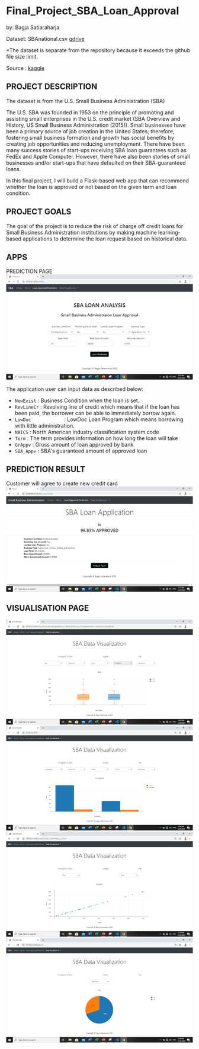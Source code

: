 # Final_Project_SBA_Loan_Approval

by: Bagja Satiaraharja

Dataset: SBAnational.csv [gdrive](https://drive.google.com/file/d/10cSCOrt7y2XY05J7AeX5FmIbLa3wLtQV/view?usp=sharing)

*The dataset is separate from the repository because it exceeds the github file size limit.


Source : [kaggle](https://www.kaggle.com/mirbektoktogaraev/should-this-loan-be-approved-or-denied)



PROJECT DESCRIPTION
---

The dataset is from the U.S. Small Business Administration (SBA)

The U.S. SBA was founded in 1953 on the principle of promoting and assisting small enterprises in the U.S. credit market (SBA Overview and History, US Small Business Administration (2015)). Small businesses have been a primary source of job creation in the United States; therefore, fostering small business formation and growth has social benefits by creating job opportunities and reducing unemployment. There have been many success stories of start-ups receiving SBA loan guarantees such as FedEx and Apple Computer. However, there have also been stories of small businesses and/or start-ups that have defaulted on their SBA-guaranteed loans.

In this final project, I will build a Flask-based web app that can recommend whether the loan is approved or not based on the given term and loan condition.

PROJECT GOALS
---

The goal of the project is to reduce the risk of charge off credit loans for Small Business Administration institutions by making machine learning-based applications to determine the loan request based on historical data. 

APPS
---
PREDICTION PAGE 
![](https://github.com/bagjasatia/Final_Project_SBA_Loan_Approval/blob/master/Interface/predict-interface.png)

The application user can input data as described below:
- `NewExist`               : Business Condition when the loan is set.
- `RevLineCr`              : Revolving line of credit which means that if the loan has been paid, the borrower can be able to immediately borrow again.
- `LowDoc            `     : LowDoc Loan Program which means borrowing with little administration.
- `NAICS`                  : North American industry classification system code
- `Term`                   : The term provides information on how long the loan will take
- `GrAppv`                 : Gross amount of loan approved by bank
- `SBA_Appv`               : SBA's guaranteed amount of approved loan

PREDICTION RESULT
---
Customer will agree to create new credit card
![](https://github.com/bagjasatia/Final_Project_SBA_Loan_Approval/blob/master/Interface/result-interface.png)

VISUALISATION PAGE
---
![](https://github.com/bagjasatia/Final_Project_SBA_Loan_Approval/blob/master/Interface/boxplot-interface.png)
![](https://github.com/bagjasatia/Final_Project_SBA_Loan_Approval/blob/master/Interface/histogram-interface.png)
![](https://github.com/bagjasatia/Final_Project_SBA_Loan_Approval/blob/master/Interface/scatter-interface.png)
![](https://github.com/bagjasatia/Final_Project_SBA_Loan_Approval/blob/master/Interface/pie-chart-interface.png)
